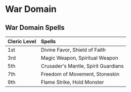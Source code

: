 # War Domain

## War Domain Spells
| Cleric Level | Spells                              |
| :----------- | :---------------------------------- |
| 1st          | Divine Favor, Shield of Faith       |
| 3rd          | Magic Weapon, Spiritual Weapon      |
| 5th          | Crusader's Mantle, Spirit Guardians |
| 7th          | Freedom of Movement, Stoneskin      |
| 9th          | Flame Strike, Hold Monster          |


